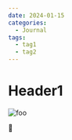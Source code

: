 ```yaml
---
date: 2024-01-15
categories:
  - Journal
tags:
  - tag1
  - tag2
---
```


# Header1

![foo](../../assets/blog/bar)

🌿


